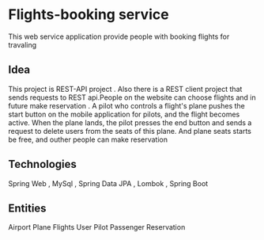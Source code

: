 # Flights-booking service

This web service application provide people  with booking flights for travaling

## Idea
This project is REST-API project . Also there is a REST client project that sends requests to REST api.People on the website can choose flights and in future make reservation . A pilot who controls a flight's plane pushes the start button on the mobile application for pilots, and the flight becomes active. When the plane lands, the pilot presses the end button and sends a request to delete users from the seats of this plane. And plane seats starts be free, and outher people can make reservation   



## Technologies

Spring Web , MySql , Spring Data JPA , Lombok , Spring Boot

## Entities

Airport Plane Flights User Pilot Passenger Reservation
